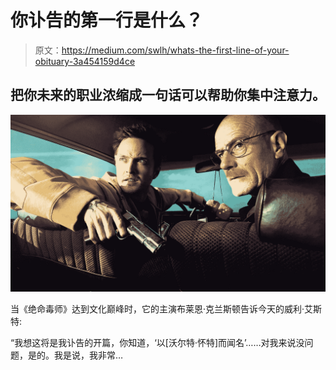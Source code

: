 # 你讣告的第一行是什么？

> 原文：<https://medium.com/swlh/whats-the-first-line-of-your-obituary-3a454159d4ce>

## 把你未来的职业浓缩成一句话可以帮助你集中注意力。

![](img/1b7e5e0c94eac41163883fc2589521b1.png)

当《绝命毒师》达到文化巅峰时，它的主演布莱恩·克兰斯顿告诉今天的威利·艾斯特:

“我想这将是我讣告的开篇，你知道，‘以[沃尔特·怀特]而闻名’……对我来说没问题，是的。我是说，我非常…